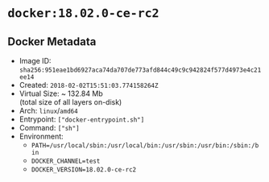 # `docker:18.02.0-ce-rc2`

## Docker Metadata

- Image ID: `sha256:951eae1bd6927aca74da707de773afd844c49c9c942824f577d4973e4c21ee14`
- Created: `2018-02-02T15:51:03.774158264Z`
- Virtual Size: ~ 132.84 Mb  
  (total size of all layers on-disk)
- Arch: `linux`/`amd64`
- Entrypoint: `["docker-entrypoint.sh"]`
- Command: `["sh"]`
- Environment:
  - `PATH=/usr/local/sbin:/usr/local/bin:/usr/sbin:/usr/bin:/sbin:/bin`
  - `DOCKER_CHANNEL=test`
  - `DOCKER_VERSION=18.02.0-ce-rc2`
